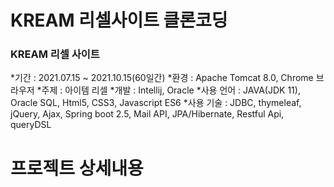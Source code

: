 # KREAM 리셀사이트 클론코딩

### KREAM 리셀 사이트

*기간 : 2021.07.15 ~ 2021.10.15(60일간)
*환경 : Apache Tomcat 8.0, Chrome 브라우저
*주제 : 아이템 리셀
*개발 : Intellij, Oracle
*사용 언어 : JAVA(JDK 11), Oracle SQL, Html5, CSS3, Javascript ES6
*사용 기술 : JDBC, thymeleaf, jQuery, Ajax, Spring boot 2.5, Mail API, JPA/Hibernate, Restful Api, queryDSL

# 프로젝트 상세내용
